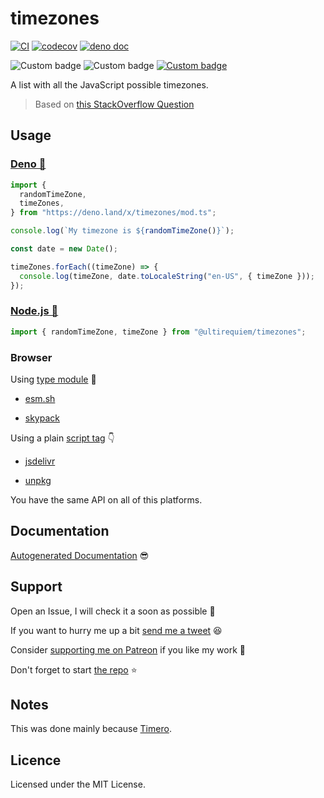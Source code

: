 # timezones

[![CI](https://github.com/ultirequiem/timezones/workflows/ci/badge.svg)](https://github.com/ultirequiem/timezones)
[![codecov](https://codecov.io/gh/ultirequiem/timezones/branch/main/graph/badge.svg?token=KEKZ52NXGP)](https://codecov.io/gh/ultirequiem/timezones)
[![deno doc](https://doc.deno.land/badge.svg)](https://doc.deno.land/https/deno.land/x/timezones/mod.ts)

![Custom badge](https://img.shields.io/endpoint?url=https%3A%2F%2Fdeno-visualizer.danopia.net%2Fshields%2Fdep-count%2Fx%2Ftimezones%2Fmod.ts)
![Custom badge](https://img.shields.io/endpoint?url=https%3A%2F%2Fdeno-visualizer.danopia.net%2Fshields%2Fupdates%2Fx%2Ftimezones%2Fmod.ts)
[![Custom badge](https://img.shields.io/endpoint?url=https%3A%2F%2Fdeno-visualizer.danopia.net%2Fshields%2Flatest-version%2Fx%2Ftimezones%2Fmod.ts)](https://doc.deno.land/https/deno.land/x/timezones/mod.ts)

A list with all the JavaScript possible timezones.

> Based on
> [this StackOverflow Question](https://stackoverflow.com/questions/38399465)

## Usage

### [Deno 🚀](https://deno.land/x/timezones)

```ts
import {
  randomTimeZone,
  timeZones,
} from "https://deno.land/x/timezones/mod.ts";

console.log(`My timezone is ${randomTimeZone()}`);

const date = new Date();

timeZones.forEach((timeZone) => {
  console.log(timeZone, date.toLocaleString("en-US", { timeZone }));
});
```

### [Node.js 🐢](https://www.npmjs.com/package/@ultirequiem/timezones)

```ts
import { randomTimeZone, timeZone } from "@ultirequiem/timezones";
```

### Browser

Using
[type module](https://developer.mozilla.org/en-US/docs/Web/JavaScript/Guide/Modules)
🍱

- [esm.sh](https://esm.sh/@ultirequiem/timezones)

- [skypack](https://cdn.skypack.dev/@ultirequiem/timezones)

Using a plain
[script tag](https://developer.mozilla.org/en-US/docs/Web/HTML/Element/script) 👇

- [jsdelivr](https://cdn.jsdelivr.net/npm/@ultirequiem/timezones)

- [unpkg](https://unpkg.com/@ultirequiem/timezones)

You have the same API on all of this platforms.

## Documentation

[Autogenerated Documentation](https://doc.deno.land/https://deno.land/x/timezones/mod.ts)
😎

## Support

Open an Issue, I will check it a soon as possible 👀

If you want to hurry me up a bit
[send me a tweet](https://twitter.com/intent/tweet?text=%40UltiRequiem%20) 😆

Consider [supporting me on Patreon](https://patreon.com/UltiRequiem) if you like
my work 🚀

Don't forget to start [the repo](https://github.com/UltiRequiem/timezones) ⭐

## Notes

This was done mainly because [Timero](https://github.com/UltiRequiem/timero).

## Licence

Licensed under the MIT License.

